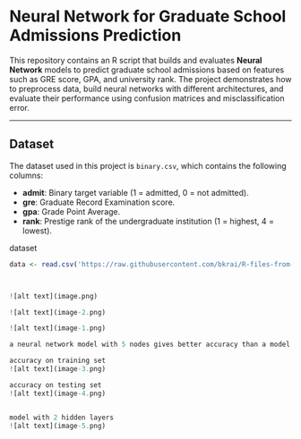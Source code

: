 # Neural Network for Graduate School Admissions Prediction

This repository contains an R script that builds and evaluates **Neural Network** models to predict graduate school admissions based on features such as GRE score, GPA, and university rank. The project demonstrates how to preprocess data, build neural networks with different architectures, and evaluate their performance using confusion matrices and misclassification error.

---

## Dataset

The dataset used in this project is `binary.csv`, which contains the following columns:
- **admit**: Binary target variable (1 = admitted, 0 = not admitted).
- **gre**: Graduate Record Examination score.
- **gpa**: Grade Point Average.
- **rank**: Prestige rank of the undergraduate institution (1 = highest, 4 = lowest).

dataset
```R
data <- read.csv('https://raw.githubusercontent.com/bkrai/R-files-from-YouTube/main/binary.csv')



![alt text](image.png)

![alt text](image-2.png)

![alt text](image-1.png)

a neural network model with 5 nodes gives better accuracy than a model with 1 or 8 nodes

accuracy on training set
![alt text](image-3.png)

accuracy on testing set
![alt text](image-4.png)


model with 2 hidden layers
![alt text](image-5.png)

